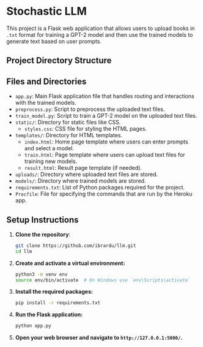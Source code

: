 # Stochastic LLM

This project is a Flask web application that allows users to upload books in `.txt` format for training a GPT-2 model and then use the trained models to generate text based on user prompts.

## Project Directory Structure


## Files and Directories

- `app.py`: Main Flask application file that handles routing and interactions with the trained models.
- `preprocess.py`: Script to preprocess the uploaded text files.
- `train_model.py`: Script to train a GPT-2 model on the uploaded text files.
- `static/`: Directory for static files like CSS.
  - `styles.css`: CSS file for styling the HTML pages.
- `templates/`: Directory for HTML templates.
  - `index.html`: Home page template where users can enter prompts and select a model.
  - `train.html`: Page template where users can upload text files for training new models.
  - `result.html`: Result page template (if needed).
- `uploads/`: Directory where uploaded text files are stored.
- `models/`: Directory where trained models are stored.
- `requirements.txt`: List of Python packages required for the project.
- `Procfile`: File for specifying the commands that are run by the Heroku app.

## Setup Instructions

1. **Clone the repository**:
   ```bash
   git clone https://github.com/ibrardu/llm.git
   cd llm
2. **Create and activate a virtual environment:**
   ```bash
   python3 -m venv env
   source env/bin/activate  # On Windows use `env\Scripts\activate`
3. **Install the required packages:**
   ```bash
   pip install -r requirements.txt
5. **Run the Flask application:**
   ```bash
   python app.py
5. **Open your web browser and navigate to `http://127.0.0.1:5000/`.**



